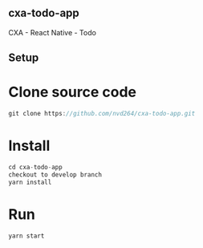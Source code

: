 ## cxa-todo-app
CXA - React Native - Todo

## Setup

# Clone source code
```javascript
git clone https://github.com/nvd264/cxa-todo-app.git
```

# Install
```javascript
cd cxa-todo-app 
checkout to develop branch
yarn install
```

# Run
```javascript
yarn start
```
